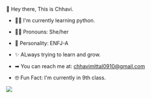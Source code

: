 👋 Hey there, This is Chhavi.


 - 👩‍💻  I'm currently learning python.

 - 👧🏻  Pronouns: She/her
 
 - 🙂  Personality: ENFJ-A

 - ✨  ALways trying to learn and grow.

 - ➡  You can reach me at: chhavimittal0910@gmail.com

 - 🤓 Fun Fact: I'm currently in 9th class.


 <img src= "https://github-readme-stats.vercel.app/api?username=chhavimittal123&&show_icons=true&title_color=ffffff&icon_color=bb2acf&text_color=daf7dc&bg_color=151515">



<!---
chhavimittal123/chhavimittal123 is a ✨ special ✨ repository because its `README.md` (this file) appears on your GitHub profile.
You can click the Preview link to take a look at your changes.
--->

